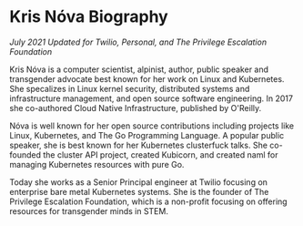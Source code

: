# Kris Nóva Biography

_July 2021_
_Updated for Twilio, Personal, and The Privilege Escalation Foundation_

Kris Nóva is a computer scientist, alpinist, author, public speaker and transgender advocate best known for her work on Linux and Kubernetes. 
She specalizes in Linux kernel security, distributed systems and infrastructure management, and open source software engineering. 
In 2017 she co-authored Cloud Native Infrastructure, published by O'Reilly.

Nóva is well known for her open source contributions including projects like Linux, Kubernetes, and The Go Programming Language. 
A popular public speaker, she is best known for her Kubernetes clusterfuck talks. She co-founded the cluster API project, created Kubicorn, and created naml for managing Kubernetes resources with pure Go.

Today she works as a Senior Principal engineer at Twilio focusing on enterprise bare metal Kubernetes systems. 
She is the founder of The Privilege Escalation Foundation, which is a non-profit focusing on offering resources for transgender minds in STEM.

